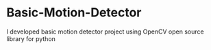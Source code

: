 # Basic-Motion-Detector
I developed basic motion detector project using OpenCV open source library for python
